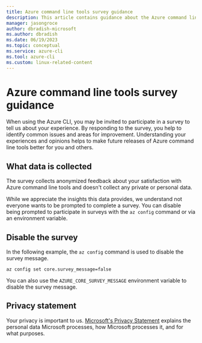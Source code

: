 ```yaml
---
title: Azure command line tools survey guidance
description: This article contains guidance about the Azure command line tools survey.
manager: jasongroce
author: dbradish-microsoft
ms.author: dbradish
ms.date: 06/19/2023
ms.topic: conceptual
ms.service: azure-cli
ms.tool: azure-cli
ms.custom: linux-related-content
---
```


# Azure command line tools survey guidance

When using the Azure CLI, you may be invited to participate in a survey to tell us about your
experience. By responding to the survey, you help to identify common issues and areas for
improvement. Understanding your experiences and opinions helps to make future releases of Azure
command line tools better for you and others.

## What data is collected

The survey collects anonymized feedback about your satisfaction with Azure command line tools and
doesn't collect any private or personal data.

While we appreciate the insights this data provides, we understand not everyone wants to be prompted
to complete a survey. You can disable being prompted to participate in surveys with the `az config`
command or via an environment variable.

## Disable the survey

In the following example, the `az config` command is used to disable the survey message.

```azurecli
az config set core.survey_message=false
```

You can also use the `AZURE_CORE_SURVEY_MESSAGE` environment variable to disable the survey message.

## Privacy statement

Your privacy is important to us.
[Microsoft's Privacy Statement](https://privacy.microsoft.com/privacystatement) explains the
personal data Microsoft processes, how Microsoft processes it, and for what purposes.
